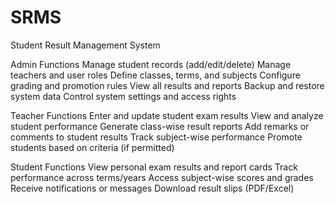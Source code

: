 # SRMS
Student Result Management System

Admin Functions
  Manage student records (add/edit/delete)
  Manage teachers and user roles
  Define classes, terms, and subjects
  Configure grading and promotion rules
  View all results and reports
  Backup and restore system data
  Control system settings and access rights

Teacher Functions
  Enter and update student exam results
  View and analyze student performance
  Generate class-wise result reports
  Add remarks or comments to student results
  Track subject-wise performance
  Promote students based on criteria (if permitted)

Student Functions
  View personal exam results and report cards
  Track performance across terms/years
  Access subject-wise scores and grades
  Receive notifications or messages
  Download result slips (PDF/Excel)

  
